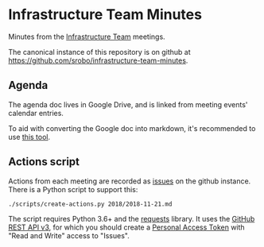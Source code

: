 # Infrastructure Team Minutes

Minutes from the [Infrastructure Team][infrastructure-team] meetings.

The canonical instance of this repository is on github at
https://github.com/srobo/infrastructure-team-minutes.

## Agenda

The agenda doc lives in Google Drive, and is linked from meeting events'
calendar entries.

To aid with converting the Google doc into markdown, it's recommended to use
[this tool](https://github.com/Mr0grog/google-docs-to-markdown).

## Actions script

Actions from each meeting are recorded as [issues][github-issues] on the github
instance. There is a Python script to support this:
```
./scripts/create-actions.py 2018/2018-11-21.md
```
The script requires Python 3.6+ and the [requests][python-requests] library. It
uses the [GitHub REST API v3][github-rest-api], for which you should create a
[Personal Access Token][api-tokens] with "Read and Write" access to "Issues".

[infrastructure-team]: https://opsmanual.studentrobotics.org/internal-structure/infrastructure-team
[github-issues]: https://github.com/srobo/infrastructure-team-minutes/issues
[python-requests]: https://pypi.org/project/requests
[github-rest-api]: https://developer.github.com/v3/issues/
[api-tokens]: https://github.blog/2022-10-18-introducing-fine-grained-personal-access-tokens-for-github/
